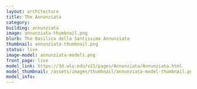 ```yaml
---
layout: architecture
title: The Annunziata
category: 
building: annunziata
image: annunziata-thumbnail.png
blurb: The Basilica della Santissima Annunziata
thumbnail: annunziata-thumbnail.png
status: live
image-model: annunziata-models.png
front_page: live
model_link: https://3d.wlu.edu/v21/pages/Annunziata/Annunziata.html
model_thumbnail: /assets/images/thumbnail/annunziata-model-thumbnail.png
model_info: 
---
```


